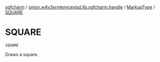 [sgfcharm](../../index.md) / [onion.w4v3xrmknycexlsd.lib.sgfcharm.handle](../index.md) / [MarkupType](index.md) / [SQUARE](./-s-q-u-a-r-e.md)

# SQUARE

`SQUARE`

Draws a square.


